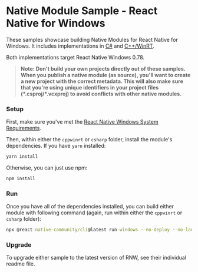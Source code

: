 # Native Module Sample - React Native for Windows

These samples showcase building Native Modules for React Native for Windows. It includes implementations in [C#](./csharp/) and [C++/WinRT](./cppwinrt/).

Both implementations target React Native Windows 0.78.

>**Note: Don't build your own projects directly out of these samples. When you publish a native module (as source), you'll want to create a new project with the correct metadata. This will also make sure that you're using unique identifiers in your project files (\*.csproj/\*.vcxproj) to avoid conflicts with other native modules.**

### Setup
First, make sure you've met the [React Native Windows System Requirements](https://microsoft.github.io/react-native-windows/docs/rnw-dependencies).

Then, within either the `cppwinrt` or `csharp` folder, install the module's dependencies. If you have `yarn` installed:

```cmd
yarn install
```

Otherwise, you can just use npm:

```cmd
npm install
```

### Run
Once you have all of the dependencies installed, you can build either module with following command (again, run within either the `cppwinrt` or `csharp` folder):

```cmd
npx @react-native-community/cli@latest run-windows --no-deploy --no-launch --no-packager --no-autolink --proj "NativeModuleSample\NativeModuleSample.vsproj"

```

### Upgrade
To upgrade either sample to the latest version of RNW, see their individual readme file.
